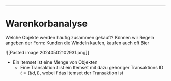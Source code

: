 
---
# Warenkorbanalyse
Welche Objekte werden häufig zusammen gekauft?
Können wir Regeln angeben der Form: Kunden die Windeln kaufen, kaufen auch oft Bier

![[Pasted image 20240502102931.png]]
- Ein Itemset ist eine Menge von Objekten
	- Eine Transaktion $t$ ist ein Itemset mit dazu gehöriger Transaktions ID $t=(tid,I)$, wobei $I$ das Itemset der Transaktion ist